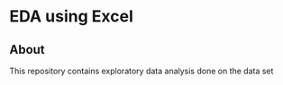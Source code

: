 # EDA using Excel

## About
This repository contains exploratory data analysis done on the data set
